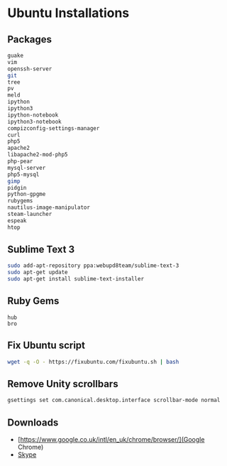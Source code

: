 # Ubuntu Installations

## Packages

```bash
guake
vim
openssh-server
git
tree
pv
meld
ipython
ipython3
ipython-notebook
ipython3-notebook
compizconfig-settings-manager
curl
php5
apache2
libapache2-mod-php5
php-pear
mysql-server
php5-mysql
gimp
pidgin
python-gpgme
rubygems
nautilus-image-manipulator
steam-launcher
espeak
htop
```

## Sublime Text 3

```bash
sudo add-apt-repository ppa:webupd8team/sublime-text-3
sudo apt-get update
sudo apt-get install sublime-text-installer
```

## Ruby Gems

```
hub
bro
```

## Fix Ubuntu script

```bash
wget -q -O - https://fixubuntu.com/fixubuntu.sh | bash
```

## Remove Unity scrollbars

```bash
gsettings set com.canonical.desktop.interface scrollbar-mode normal
```

## Downloads

- [https://www.google.co.uk/intl/en_uk/chrome/browser/](Google Chrome)
- [Skype](www.skype.com/en/download-skype/skype-for-linux/downloading/?type=ubuntu64)

